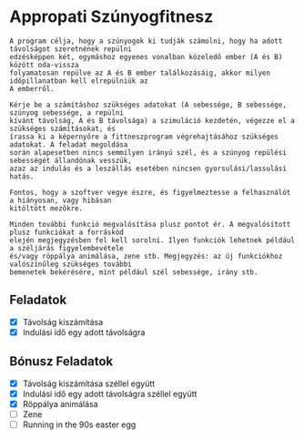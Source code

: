 # Appropati Szúnyogfitnesz

```
A program célja, hogy a szúnyogok ki tudják számolni, hogy ha adott távolságot szeretnének repülni
edzésképpen két, egymáshoz egyenes vonalban közeledő ember (A és B) között oda-vissza
folyamatosan repülve az A és B ember találkozásáig, akkor milyen időpillanatban kell elrepülniük az
A emberről.

Kérje be a számításhoz szükséges adatokat (A sebessége, B sebessége, szúnyog sebessége, a repülni
kívánt távolság, A és B távolsága) a szimuláció kezdetén, végezze el a szükséges számításokat, és
írassa ki a képernyőre a fittneszprogram végrehajtásához szükséges adatokat. A feladat megoldása
során alapesetben nincs semmilyen irányú szél, és a szúnyog repülési sebességét állandónak vesszük,
azaz az indulás és a leszállás esetében nincsen gyorsulási/lassulási hatás.

Fontos, hogy a szoftver vegye észre, és figyelmeztesse a felhasználót a hiányosan, vagy hibásan
kitöltött mezőkre. 

Minden további funkció megvalósítása plusz pontot ér. A megvalósított plusz funkciókat a forráskód
elején megjegyzésben fel kell sorolni. Ilyen funkciók lehetnek például a széljárás figyelembevétele
és/vagy röppálya animálása, zene stb. Megjegyzés: az új funkciókhoz valószínűleg szükséges további
bemenetek bekérésére, mint például szél sebessége, irány stb.
```

## Feladatok
- [x] Távolság kiszámítása
- [x] Indulási idő egy adott távolságra

## Bónusz Feladatok
- [x] Távolság kiszámítása széllel együtt
- [x] Indulási idő egy adott távolságra széllel együtt
- [x] Röppálya animálása
- [ ] Zene
- [ ] Running in the 90s easter egg
